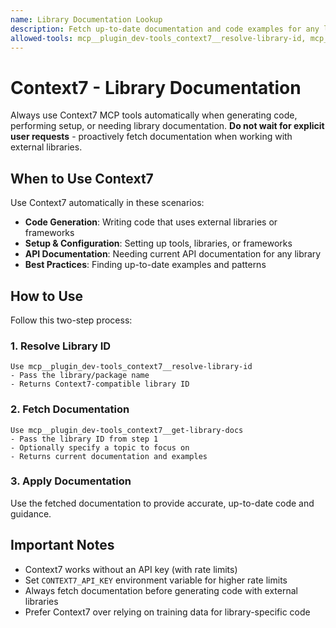 ```yaml
---
name: Library Documentation Lookup
description: Fetch up-to-date documentation and code examples for any library or framework using Context7. Use when writing code with external libraries, setting up tools, configuring frameworks, or needing current API documentation. Triggers on mentions of library names, npm packages, framework setup, API docs, or code generation requests.
allowed-tools: mcp__plugin_dev-tools_context7__resolve-library-id, mcp__plugin_dev-tools_context7__get-library-docs
---
```


# Context7 - Library Documentation

Always use Context7 MCP tools automatically when generating code, performing setup, or needing library documentation. **Do not wait for explicit user requests** - proactively fetch documentation when working with external libraries.

## When to Use Context7

Use Context7 automatically in these scenarios:

- **Code Generation**: Writing code that uses external libraries or frameworks
- **Setup & Configuration**: Setting up tools, libraries, or frameworks
- **API Documentation**: Needing current API documentation for any library
- **Best Practices**: Finding up-to-date examples and patterns

## How to Use

Follow this two-step process:

### 1. Resolve Library ID
```
Use mcp__plugin_dev-tools_context7__resolve-library-id
- Pass the library/package name
- Returns Context7-compatible library ID
```

### 2. Fetch Documentation
```
Use mcp__plugin_dev-tools_context7__get-library-docs
- Pass the library ID from step 1
- Optionally specify a topic to focus on
- Returns current documentation and examples
```

### 3. Apply Documentation
Use the fetched documentation to provide accurate, up-to-date code and guidance.

## Important Notes

- Context7 works without an API key (with rate limits)
- Set `CONTEXT7_API_KEY` environment variable for higher rate limits
- Always fetch documentation before generating code with external libraries
- Prefer Context7 over relying on training data for library-specific code